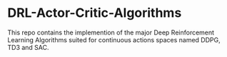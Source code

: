 # DRL-Actor-Critic-Algorithms
This repo contains the implemention of the major Deep Reinforcement Learning Algorithms suited for continuous actions spaces named DDPG, TD3 and SAC.
